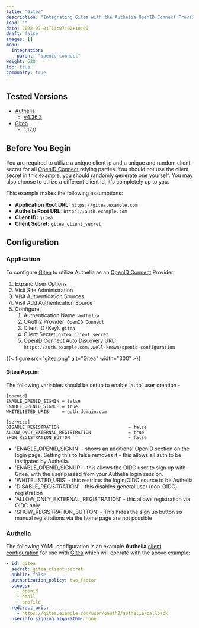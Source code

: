 ```yaml
---
title: "Gitea"
description: "Integrating Gitea with the Authelia OpenID Connect Provider."
lead: ""
date: 2022-07-01T13:07:02+10:00
draft: false
images: []
menu:
  integration:
    parent: "openid-connect"
weight: 620
toc: true
community: true
---
```


## Tested Versions

* [Authelia]
  * [v4.36.3](https://github.com/authelia/authelia/releases/tag/v4.36.3)
* [Gitea]
  * [1.17.0](https://github.com/go-gitea/gitea/releases/tag/v1.17.0)

## Before You Begin

You are required to utilize a unique client id and a unique and random client secret for all [OpenID Connect] relying
parties. You should not use the client secret in this example, you should randomly generate one yourself. You may also
choose to utilize a different client id, it's completely up to you.

This example makes the following assumptions:

* __Application Root URL:__ `https://gitea.example.com`
* __Authelia Root URL:__ `https://auth.example.com`
* __Client ID:__ `gitea`
* __Client Secret:__ `gitea_client_secret`

## Configuration

### Application

To configure [Gitea] to utilize Authelia as an [OpenID Connect] Provider:

1. Expand User Options
2. Visit Site Administration
3. Visit Authentication Sources
4. Visit Add Authentication Source
5. Configure:
   1. Authentication Name: `authelia`
   2. OAuth2 Provider: `OpenID Connect`
   3. Client ID (Key): `gitea`
   4. Client Secret: `gitea_client_secret`
   5. OpenID Connect Auto Discovery URL: `https://auth.example.com/.well-known/openid-configuration`

{{< figure src="gitea.png" alt="Gitea" width="300" >}}

#### Gitea App.ini
The following variables should be setup to enable 'auto' user creation -  
```
[openid]
ENABLE_OPENID_SIGNIN = false
ENABLE_OPENID_SIGNUP = true
WHITELISTED_URIS     = auth.domain.com

[service]
DISABLE_REGISTRATION                          = false
ALLOW_ONLY_EXTERNAL_REGISTRATION              = true
SHOW_REGISTRATION_BUTTON                      = false
```
* 'ENABLE_OPENID_SIGNIN' - shows an additional OpenID section on the login page. Setting this to false removes it - this allows all auth to be instigated by Authelia.
* 'ENABLE_OPENID_SIGNUP' - this allows the OIDC user to sign up with Gitea, with the user passed from your Authelia login session.
* 'WHITELISTED_URIS' - this restricts the login/OIDC source to be Authelia
* 'DISABLE_REGISTRATION' - this disables general user (non-OIDC) registration
* 'ALLOW_ONLY_EXTERNAL_REGISTRATION' - this allows registration via OIDC only
* 'SHOW_REGISTRATION_BUTTON' - This hides the sign up button so manual registrations via the home page are not possible

### Authelia

The following YAML configuration is an example __Authelia__
[client configuration](../../../configuration/identity-providers/open-id-connect.md#clients) for use with [Gitea] which
will operate with the above example:

```yaml
- id: gitea
  secret: gitea_client_secret
  public: false
  authorization_policy: two_factor
  scopes:
    - openid
    - email
    - profile
  redirect_uris:
    - https://gitea.example.com/user/oauth2/authelia/callback
  userinfo_signing_algorithm: none
```

[Authelia]: https://www.authelia.com
[Gitea]: https://gitea.io/
[OpenID Connect]: ../../openid-connect/introduction.md
